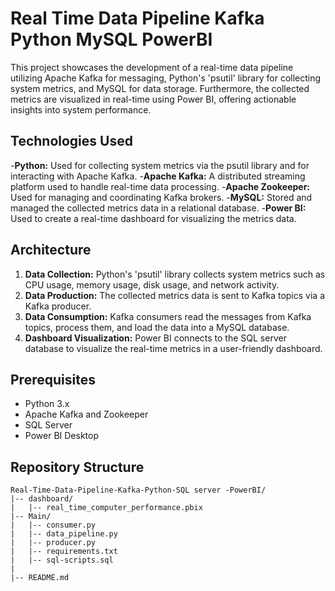 # Real Time Data Pipeline Kafka Python MySQL PowerBI
This project showcases the development of a real-time data pipeline utilizing Apache Kafka for messaging, Python's 'psutil' library for collecting system metrics, and MySQL for data storage. Furthermore, the collected metrics are visualized in real-time using Power BI, offering actionable insights into system performance.

## Technologies Used
-**Python:** Used for collecting system metrics via the psutil library and for interacting with Apache Kafka.
-**Apache Kafka:** A distributed streaming platform used to handle real-time data processing.
-**Apache Zookeeper:** Used for managing and coordinating Kafka brokers.
-**MySQL:** Stored and managed the collected metrics data in a relational database.
-**Power BI:** Used to create a real-time dashboard for visualizing the metrics data.

## Architecture
1. **Data Collection:** Python's 'psutil' library collects system metrics such as CPU usage, memory usage, disk usage, and network activity.
2. **Data Production:** The collected metrics data is sent to Kafka topics via a Kafka producer.
3. **Data Consumption:** Kafka consumers read the messages from Kafka topics, process them, and load the data into a MySQL database.
4. **Dashboard Visualization:** Power BI connects to the SQL server database to visualize the real-time metrics in a user-friendly dashboard.

## Prerequisites
- Python 3.x
- Apache Kafka and Zookeeper
- SQL Server
- Power BI Desktop

## Repository Structure

```
Real-Time-Data-Pipeline-Kafka-Python-SQL server -PowerBI/
|-- dashboard/
|   |-- real_time_computer_performance.pbix
|-- Main/
|   |-- consumer.py
|   |-- data_pipeline.py
|   |-- producer.py
|   |-- requirements.txt
|   |-- sql-scripts.sql
|
|-- README.md
```
